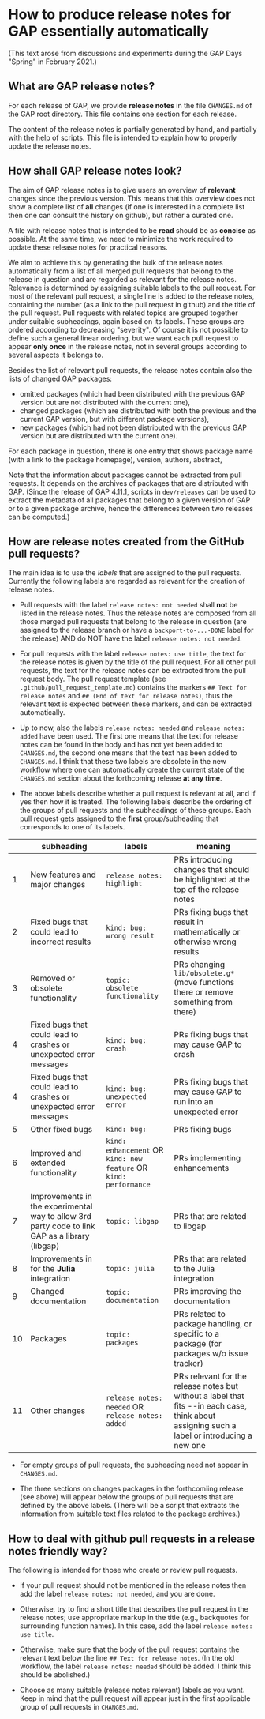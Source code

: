 # How to produce release notes for GAP essentially automatically

(This text arose from discussions and experiments during the
GAP Days "Spring" in February 2021.)

## What are GAP release notes?

For each release of GAP, we provide **release notes** in the file
`CHANGES.md` of the GAP root directory. This file contains one section
for each release.

The content of the release notes is partially generated by hand, and
partially with the help of scripts. This file is intended to explain how
to properly update the release notes.


## How shall GAP release notes look?

The aim of GAP release notes is to give users an overview of
**relevant** changes since the previous version. This means that this
overview does not show a complete list of **all** changes (if one is
interested in a complete list then one can consult the history on
github), but rather a curated one.

A file with release notes that is intended to be **read** should be as
**concise** as possible. At the same time, we need to minimize the work
required to update these release notes for practical reasons.

We aim to achieve this by generating the bulk of the release notes
automatically from a list of all merged pull requests that belong to the
release in question and are regarded as relevant for the release notes.
Relevance is determined by assigning suitable labels to the pull
request. For most of the relevant pull request, a single line is added
to the release notes, containing the number (as a link to the pull
request in github) and the title of the pull request. Pull requests with
related topics are grouped together under suitable subheadings, again
based on its labels. These groups are ordered according to decreasing
"severity". Of course it is not possible to define such a general linear
ordering, but we want each pull request to appear **only once** in the
release notes, not in several groups according to several aspects it
belongs to.

Besides the list of relevant pull requests, the release notes contain also the lists of changed GAP packages:
- omitted packages (which had been distributed with the previous GAP version but are not distributed with the current one),
- changed packages (which are distributed with both the previous and the current GAP version, but with different package versions),
- new packages (which had not been distributed with the previous GAP version but are distributed with the current one).

For each package in question, there is one entry that shows package name (with a link to the package homepage), version, authors, abstract,

Note that the information about packages cannot be extracted from pull requests. It depends on the archives of packages that are distributed with GAP.
(Since the release of GAP 4.11.1, scripts in `dev/releases` can be used to extract the metadata of all packages that belong to a given version of GAP or to a given package archive, hence the differences between two releases can be computed.)


## How are release notes created from the GitHub pull requests?

The main idea is to use the *labels* that are assigned to the pull requests.
Currently the following labels are regarded as relevant for the creation of release notes.

- Pull requests with the label `release notes: not needed` shall **not** be listed in the release notes.
  Thus the release notes are composed from all those merged pull requests that belong to the release in question (are assigned to the release branch or have a `backport-to-...-DONE` label for the release) AND do NOT have the label `release notes: not needed`.

- For pull requests with the label `release notes: use title`, the text for the release notes is given by the title of the pull request.
  For all other pull requests, the text for the release notes can be extracted from the pull request body.  The pull request template (see `.github/pull_request_template.md`) contains the markers `## Text for release notes` and `## (End of text for release notes)`, thus the relevant text is expected between these markers, and can be extracted automatically.

- Up to now, also the labels `release notes: needed` and `release notes: added` have been used.
  The first one means that the text for release notes can be found in the body and has not yet been added to `CHANGES.md`, the second one means that the text has been added to `CHANGES.md`.
  I think that these two labels are obsolete in the new workflow where one can automatically create the current state of the `CHANGES.md` section about the forthcoming release **at any time**.

- The above labels describe whether a pull request is relevant at all, and if yes then how it is treated.
  The following labels describe the ordering of the groups of pull requests and the subheadings of these groups.  Each pull request gets assigned to the **first** group/subheading that corresponds to one of its labels.

| | subheading | labels | meaning |
| - |------------- | ------- | -------- |
| 1 | New features and major changes | `release notes: highlight` | PRs introducing changes that should be highlighted at the top of the release notes |
| 2 | Fixed bugs that could lead to incorrect results | `kind: bug: wrong result` | PRs fixing bugs that result in mathematically or otherwise wrong results |
| 3 | Removed or obsolete functionality | `topic: obsolete functionality` | PRs changing `lib/obsolete.g*` (move functions there or remove something from there) |
| 4 | Fixed bugs that could lead to crashes or unexpected error messages | `kind: bug: crash` | PRs fixing bugs that may cause GAP to crash |
| 4 | Fixed bugs that could lead to crashes or unexpected error messages | `kind: bug: unexpected error` | PRs fixing bugs that may cause GAP to run into an unexpected error |
| 5 | Other fixed bugs | `kind: bug:` | PRs fixing bugs |
| 6 | Improved and extended functionality | `kind: enhancement` OR `kind: new feature` OR `kind: performance` | PRs implementing enhancements |
| 7 | Improvements in the experimental way to allow 3rd party code to link GAP as a library (libgap) | `topic: libgap` | PRs that are related to libgap |
| 8 | Improvements in for the **Julia** integration | `topic: julia` | PRs that are related to the Julia integration |
| 9 | Changed documentation | `topic: documentation` | PRs improving the documentation |
| 10 | Packages | `topic: packages` | PRs related to package handling, or specific to a package (for packages w/o issue tracker) |
| 11 | Other changes | `release notes: needed` OR `release notes: added` | PRs relevant for the release notes but without a label that fits --in each case, think about assigning such a label or introducing a new one |

- For empty groups of pull requests, the subheading need not appear in `CHANGES.md`.

- The three sections on changes packages in the forthcomiing release (see above) will appear below the groups of pull requests that are defined by the above labels.
  (There will be a script that extracts the information from suitable text files related to the package archives.)


## How to deal with github pull requests in a release notes friendly way?

The following is intended for those who create or review pull requests.

- If your pull request should not be mentioned in the release notes then add the label `release notes: not needed`, and you are done.

- Otherwise, try to find a short title that describes the pull request in the release notes; use appropriate markup in the title (e.g., backquotes for surrounding function names).  In this case, add the label `release notes: use title`.

- Otherwise, make sure that the body of the pull request contains the relevant text below the line `## Text for release notes`.
  (In the old workflow, the label `release notes: needed` should be added. I think this should be abolished.)

- Choose as many suitable (release notes relevant) labels as you want. Keep in mind that the pull request will appear just in the first applicable group of pull requests in `CHANGES.md`.

